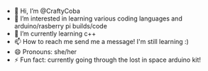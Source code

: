 - 👋 Hi, I’m @CraftyCoba
- 👀 I’m interested in learning various coding languages and arduino/rasberry pi builds/code
- 🌱 I’m currently learning c++
- 📫 How to reach me send me a message! I'm still learning :)
- 😄 Pronouns: she/her
- ⚡ Fun fact: currently going through the lost in space arduino kit!

<!---
CraftyCoba/CraftyCoba is a ✨ special ✨ repository because its `README.md` (this file) appears on your GitHub profile.
You can click the Preview link to take a look at your changes.
--->

